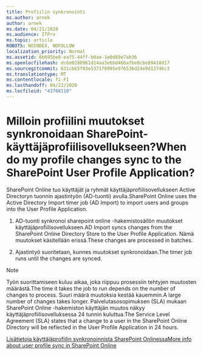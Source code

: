 ```yaml
---
title: Profiilin synkronointi
ms.author: arnek
author: arnek
ms.date: 04/21/2020
ms.audience: ITPro
ms.topic: article
ROBOTS: NOINDEX, NOFOLLOW
localization_priority: Normal
ms.assetid: 6b695be8-eaf5-44ff-b0ae-1e0d89e7ab36
ms.openlocfilehash: dc6e0280961d14aa3e6bd466afbe0cbe89418d17
ms.sourcegitcommit: 631cbb5f03e5371f0995e976536d24e9d13746c3
ms.translationtype: MT
ms.contentlocale: fi-FI
ms.lasthandoff: 04/22/2020
ms.locfileid: "43768110"
---
```

# <a name="when-do-my-profile-changes-sync-to-the-sharepoint-user-profile-application"></a><span data-ttu-id="54729-102">Milloin profiilini muutokset synkronoidaan SharePoint-käyttäjäprofiilisovellukseen?</span><span class="sxs-lookup"><span data-stu-id="54729-102">When do my profile changes sync to the SharePoint User Profile Application?</span></span>

<span data-ttu-id="54729-103">SharePoint Online tuo käyttäjät ja ryhmät käyttäjäprofiilisovellukseen Active Directoryn tuonnin ajastintyön (AD-tuonti) avulla.</span><span class="sxs-lookup"><span data-stu-id="54729-103">SharePoint Online uses the Active Directory Import timer job (AD Import) to import users and groups into the User Profile Application.</span></span> 
  
1. <span data-ttu-id="54729-104">AD-tuonti synkronoi sharepoint online -hakemistosäilön muutokset käyttäjäprofiilisovellukseen.</span><span class="sxs-lookup"><span data-stu-id="54729-104">AD Import syncs changes from the SharePoint Online Directory Store to the User Profile Application.</span></span> <span data-ttu-id="54729-105">Nämä muutokset käsitellään erissä.</span><span class="sxs-lookup"><span data-stu-id="54729-105">These changes are processed in batches.</span></span>
    
2. <span data-ttu-id="54729-106">Ajastintyö suoritetaan, kunnes muutokset synkronoidaan.</span><span class="sxs-lookup"><span data-stu-id="54729-106">The timer job runs until the changes are synced.</span></span>
    
> [!NOTE]
> <span data-ttu-id="54729-107">Työn suorittamiseen kuluu aikaa, joka riippuu prosessiin tehtyjen muutosten määrästä.</span><span class="sxs-lookup"><span data-stu-id="54729-107">The time it takes the job to run depends on the number of changes to process.</span></span> <span data-ttu-id="54729-108">Suuri määrä muutoksia kestää kauemmin.</span><span class="sxs-lookup"><span data-stu-id="54729-108">A large number of changes takes longer.</span></span> <span data-ttu-id="54729-109">Palvelutasosopimuksen (SLA) mukaan SharePoint Online -hakemiston käyttäjän muutos näkyy käyttäjäprofiilisovelluksessa 24 tunnin kuluttua.</span><span class="sxs-lookup"><span data-stu-id="54729-109">The Service Level Agreement (SLA) states that a change to a user in the SharePoint Online Directory will be reflected in the User Profile Application in 24 hours.</span></span> 
  
[<span data-ttu-id="54729-110">Lisätietoja käyttäjäprofiilin synkronoinnista SharePoint Onlinessa</span><span class="sxs-lookup"><span data-stu-id="54729-110">More info about user profile sync in SharePoint Online</span></span>](https://go.microsoft.com/fwlink/?linkid=875671)
  

